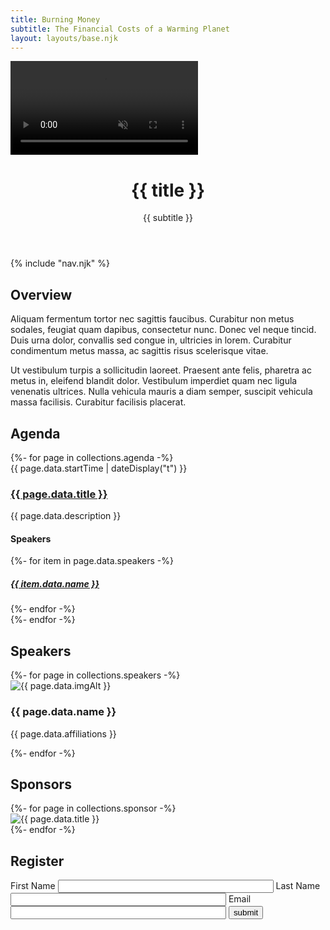 ```yaml
---
title: Burning Money
subtitle: The Financial Costs of a Warming Planet
layout: layouts/base.njk
---
```


<div id="hero" class="hero">
	<video autoplay muted loop id="video">
	  <source src="images/stock-footage-thick-plumes-of-dark-smoke-rise-from-a-amazon-rain-forest-in-brazil-that-is-on-fire-and-burning-due.webm" type="video/webm">
	</video>
	<header>
		<h1>{{ title }}</h1>
		<p>{{ subtitle }}</p>
	</header>
	{% include "nav.njk" %}
</div>

<div class="wrapper">
	<section id="overview">
		<h2>Overview</h2>
		<div class="summary">
			<p>Aliquam fermentum tortor nec sagittis faucibus. Curabitur non metus sodales, feugiat quam dapibus, consectetur nunc. Donec vel neque tincid. Duis urna dolor, convallis sed congue in, ultricies in lorem. Curabitur condimentum metus massa, ac sagittis risus scelerisque vitae.</p>
			<p>Ut vestibulum turpis a sollicitudin laoreet. Praesent ante felis, pharetra ac metus in, eleifend blandit dolor. Vestibulum imperdiet quam nec ligula venenatis ultrices. Nulla vehicula mauris a diam semper, suscipit vehicula massa facilisis. Curabitur facilisis placerat.</p>
		</div>
	</section>
</div>

<div class="wrapper">
	<section class="agenda">
		<h2>Agenda</h2>
		{%- for page in collections.agenda -%}
			<article>
				<time class="event-time" datetime="{{ page.data.startTime }}">{{ page.data.startTime | dateDisplay("t") }}</time>
				<h3><a href="{{ page.url }}">{{ page.data.title }}</a></h3>
				<p class="event-description">{{ page.data.description }}</p>
				<div class="speakers-block">
					<h4>Speakers</h4>
					{%- for item in page.data.speakers -%}
					<div class="speaker">
						<h5><a href="#{{ item.data.name | slug }}">{{ item.data.name }}</a></h5>
					</div>
					{%- endfor -%}
				</div>
			</article>
		{%- endfor -%}
	</section>
</div>

<div class="wrapper">
	<section id="speakers">
		<h2>Speakers</h2>
		{%- for page in collections.speakers -%}
		  <article id="{{  page.fileSlug }}">
		    <a>
		      	<img src="../images/{{ page.data.img }}" alt="{{ page.data.imgAlt }}">
		      	<h3>{{ page.data.name }}</h3>
				<p>{{ page.data.affiliations }}</p>
		    </a>
		  </article>
		{%- endfor -%}
	</section>
</div>

<div class="wrapper">
	<section id="sponsors">
		<h2>Sponsors</h2>
		{%- for page in collections.sponsor -%}
		  <article>
		      <img src="./images/{{ page.data.img }}" alt="{{ page.data.title }}">
		  </article>
		{%- endfor -%}
	</section>
</div>

<div class="wrapper">
	<section id="register">
		<h2>Register</h2>
		<form>
			<label for="first-name">First Name</label>
			<input type="text" name="fname" value="" size="40" id="first-name" aria required="true" aria-invalid="false" />
			<label for="flast-name">Last Name</label>
			<input type="text" name="lname" value="" size="40" id="last-name" aria required="true" aria-invalid="false" />
			<label for="email">Email</label>
			<input type="email" name="email" value="" size="40" id="email" aria-required="true" aria-invalid="false" />
			<input type="submit" name="sumbit" value="submit" size="40" id="submit" aria-required="true" aria-invalid="false" />
		</form>
	</section>
</div>

<script>
var isInViewport = function (elem) {
var bounding = elem.getBoundingClientRect();
	return (
	    bounding.bottom <= 40
	);
};

var hero = document.getElementById('hero');
var header = document.getElementById('header-wrapper');
window.addEventListener('scroll', function(e) {
	isInViewport(hero) ? header.classList.add('opaque') : header.classList.remove('opaque');
});
</script>
